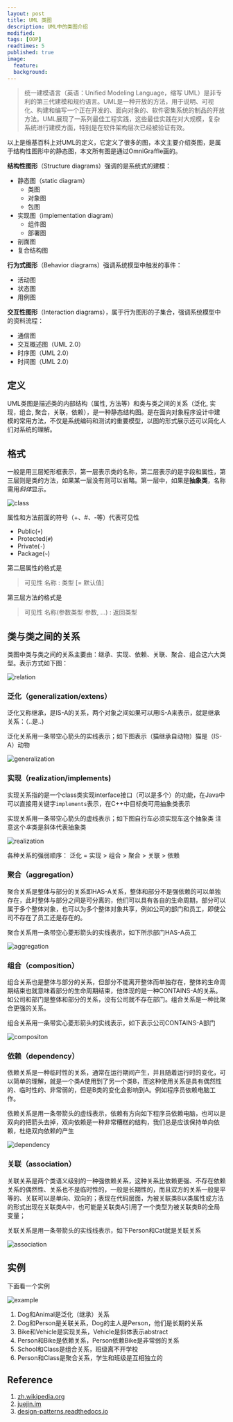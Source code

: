 ```yaml
---
layout: post
title: UML 类图
description: UML中的类图介绍
modified: 
tags: [OOP]
readtimes: 5
published: true
image:
  feature: 
  background: 
---
```


> 统一建模语言（英语：Unified Modeling Language，缩写 UML）是非专利的第三代建模和规约语言。UML是一种开放的方法，用于说明、可视化、构建和编写一个正在开发的、面向对象的、软件密集系统的制品的开放方法。UML展现了一系列最佳工程实践，这些最佳实践在对大规模，复杂系统进行建模方面，特别是在软件架构层次已经被验证有效。

以上是维基百科上对UML的定义，它定义了很多的图，本文主要介绍类图，是属于结构性图形中的静态图，本文所有图是通过OmniGraffle画的。

**结构性图形**（Structure diagrams）强调的是系统式的建模：

+ 静态图（static diagram）
  - 类图
  - 对象图
  - 包图
+ 实现图（implementation diagram）
  - 组件图
  - 部署图
+ 剖面图
+ 复合结构图


**行为式图形**（Behavior diagrams）强调系统模型中触发的事件：

+ 活动图
+ 状态图
+ 用例图

**交互性图形**（Interaction diagrams），属于行为图形的子集合，强调系统模型中的资料流程：

+ 通信图
+ 交互概述图（UML 2.0）
+ 时序图（UML 2.0）
+ 时间图（UML 2.0）

## 定义

UML类图是描述类的内部结构（属性, 方法等）和类与类之间的关系（泛化, 实现，组合, 聚合，关联，依赖），是一种静态结构图。是在面向对象程序设计中建模的常用方法，不仅是系统编码和测试的重要模型，以图的形式展示还可以简化人们对系统的理解。

## 格式

一般是用三层矩形框表示，第一层表示类的名称，第二层表示的是字段和属性，第三层则是类的方法，如果某一层没有则可以省略。第一层中，如果是**抽象类**，名称需用*斜体*显示。

![class](https://img.fythonfang.com/20200708115611873_1519558387.jpg)

属性和方法前面的符号（+、#、-等）代表可见性

- Public(`+`)
- Protected(`#`)
- Private(`-`)
- Package(`~`)

第二层属性的格式是

> 可见性 名称 : 类型 [= 默认值]

第三层方法的格式是

> 可见性 名称(参数类型 参数, ...) : 返回类型

## 类与类之间的关系

类图中类与类之间的关系主要由：继承、实现、依赖、关联、聚合、组合这六大类型。表示方式如下图：

![relation](https://img.fythonfang.com/20200708115205255_1705085089.jpg)

### 泛化（generalization/extens）

泛化又称继承，是IS-A的关系，两个对象之间如果可以用IS-A来表示，就是继承关系：（..是..)

泛化关系用一条带空心箭头的实线表示；如下图表示（猫继承自动物）猫是（IS-A）动物

![generalization](https://img.fythonfang.com/20200708154854835_905887702.jpg)

### 实现（realization/implements)

实现关系指的是一个class类实现interface接口（可以是多个）的功能，在Java中可以直接用关键字`implements`表示，在C++中目标类可用抽象类表示

实现关系用一条带空心箭头的虚线表示；如下图自行车必须实现车这个抽象类 注意这个*车*类是斜体代表抽象类

![realization](https://img.fythonfang.com/20200708143201877_1118780767.jpg)

各种关系的强弱顺序： 泛化 = 实现 > 组合 > 聚合 > 关联 > 依赖

### 聚合（aggregation）

聚合关系是整体与部分的关系即HAS-A关系，整体和部分不是强依赖的可以单独存在，此时整体与部分之间是可分离的，他们可以具有各自的生命周期，部分可以属于多个整体对象，也可以为多个整体对象共享，例如公司的部门和员工，即使公司不存在了员工还是存在的。

聚合关系用一条带空心菱形箭头的实线表示，如下所示部门HAS-A员工

![aggregation](https://img.fythonfang.com/20200708152257471_1964177444.jpg)


### 组合（composition）

组合关系也是整体与部分的关系，但部分不能离开整体而单独存在，整体的生命周期结束也就意味着部分的生命周期结束，他体现的是一种CONTAINS-A的关系。如公司和部门是整体和部分的关系，没有公司就不存在部门。组合关系是一种比聚合更强的关系。

组合关系用一条带实心菱形箭头的实线表示，如下表示公司CONTAINS-A部门

![compositon](https://img.fythonfang.com/20200708160550075_2023419750.jpg)

### 依赖（dependency）

依赖关系是一种临时性的关系，通常在运行期间产生，并且随着运行时的变化，可以简单的理解，就是一个类A使用到了另一个类B，而这种使用关系是具有偶然性的、临时性的、非常弱的，但是B类的变化会影响到A。例如程序员依赖电脑工作。

依赖关系是用一条带箭头的虚线表示，依赖有方向如下程序员依赖电脑，也可以是双向的把箭头去掉，双向依赖是一种非常糟糕的结构，我们总是应该保持单向依赖，杜绝双向依赖的产生

![dependency](https://img.fythonfang.com/20200708170807060_288930146.jpg)

### 关联（association）

关联关系是两个类语义级别的一种强依赖关系，这种关系比依赖更强、不存在依赖关系的偶然性、关系也不是临时性的，一般是长期性的，而且双方的关系一般是平等的、关联可以是单向、双向的；表现在代码层面，为被关联类B以类属性或方法的形式出现在关联类A中，也可能是关联类A引用了一个类型为被关联类B的全局变量；

关联关系是用一条带箭头的实线线表示，如下Person和Cat就是关联关系

![association](https://img.fythonfang.com/20200708180808142_129252726.jpg)


## 实例

下面看一个实例

![example](https://img.fythonfang.com/20200709115404034_1447009589.jpg)

1. Dog和Animal是泛化（继承）关系
2. Dog和Person是关联关系，Dog的主人是Person，他们是长期的关系
3. Bike和Vehicle是实现关系，Vehicle是斜体表示abstract
4. Person和Bike是依赖关系，Person依赖Bike是非常弱的关系
5. School和Class是组合关系，班级离不开学校
6. Person和Class是聚合关系，学生和班级是互相独立的

## Reference

1. [zh.wikipedia.org](https://zh.wikipedia.org/wiki/%E7%BB%9F%E4%B8%80%E5%BB%BA%E6%A8%A1%E8%AF%AD%E8%A8%80)
2. [juejin.im](https://juejin.im/post/5d318b485188255957377ac3)
3. [design-patterns.readthedocs.io](https://design-patterns.readthedocs.io/zh_CN/latest/read_uml.html)
